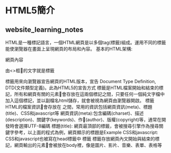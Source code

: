 # HTML5簡介
## website_learning_notes
HTML是一種標記語言，一個HTML網頁是以多個tag(標籤)組成。運用不同的標籤能使瀏覽器在畫面上呈現網頁的布局和內容。
基本的HTML架構:
<!DOCTYPE HTML>
<html>
  <head>
    <metacharset="UTF-8">
    <title> Example </title>
  </head>
  <body>
    網頁內容
  </body>
</html>

由<>框的文字就是標籤

<!DOCTYPE HTML>標籤用來向瀏覽器宣告網頁的HTML版本，宣告 Document Type Definition, DTD(文件類型定義)。此為HTML5的宣告方式

<html> </html>標籤是HTML檔案開始和結束的標記，所有和網頁有關的元素會存放在這兩個標記之間，只要任何一個純文字檔中加入這個標記，並以副檔名html儲存，就會被視為網頁由瀏覽器開啟。

<head>標籤
  HTML的檔案資訊會存放在<head> </head>之間，常用的資訊包括網頁資訊(meta)、標題(title)、CSS和javascript等
  網頁資訊(meta):包含編碼(charset)、描述(description)、關鍵字(keywords)、作(author)、版權(copyright)等，通常在開發時會選擇UTF-8編碼
  標題(title): 網頁最頂部的標籤，會被搜尋引擎作為搜尋關鍵字參考，以上面的程式為例，網頁顯示的標題是Example
  CSS和javascript: CSS和javascript也被寫在head標籤中

<body>標籤
  <body>標籤存放網頁內文開始與結束的標記，網頁輸出的元素會被放在body裡，像是圖片、影片、音樂、表單、表格等

